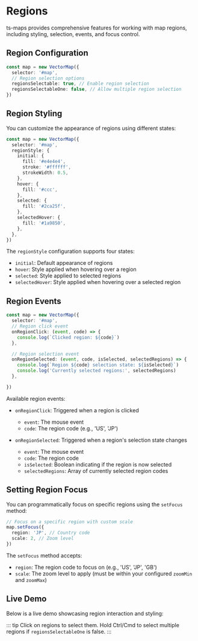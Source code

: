 # Regions

ts-maps provides comprehensive features for working with map regions, including styling, selection, events, and focus control.

## Region Configuration

```typescript
const map = new VectorMap({
  selector: '#map',
  // Region selection options
  regionsSelectable: true, // Enable region selection
  regionsSelectableOne: false, // Allow multiple region selection
})
```

## Region Styling

You can customize the appearance of regions using different states:

```typescript
const map = new VectorMap({
  selector: '#map',
  regionStyle: {
    initial: {
      fill: '#e4e4e4',
      stroke: '#ffffff',
      strokeWidth: 0.5,
    },
    hover: {
      fill: '#ccc',
    },
    selected: {
      fill: '#2ca25f',
    },
    selectedHover: {
      fill: '#1a9850',
    },
  },
})
```

The `regionStyle` configuration supports four states:

- `initial`: Default appearance of regions
- `hover`: Style applied when hovering over a region
- `selected`: Style applied to selected regions
- `selectedHover`: Style applied when hovering over a selected region

## Region Events

```typescript
const map = new VectorMap({
  selector: '#map',
  // Region click event
  onRegionClick: (event, code) => {
    console.log(`Clicked region: ${code}`)
  },

  // Region selection event
  onRegionSelected: (event, code, isSelected, selectedRegions) => {
    console.log(`Region ${code} selection state: ${isSelected}`)
    console.log('Currently selected regions:', selectedRegions)
  },

})
```

Available region events:

- `onRegionClick`: Triggered when a region is clicked
  - `event`: The mouse event
  - `code`: The region code (e.g., 'US', 'JP')

- `onRegionSelected`: Triggered when a region's selection state changes
  - `event`: The mouse event
  - `code`: The region code
  - `isSelected`: Boolean indicating if the region is now selected
  - `selectedRegions`: Array of currently selected region codes

## Setting Region Focus

You can programmatically focus on specific regions using the `setFocus` method:

```typescript
// Focus on a specific region with custom scale
map.setFocus({
  region: 'JP', // Country code
  scale: 2, // Zoom level
})
```

The `setFocus` method accepts:

- `region`: The region code to focus on (e.g., 'US', 'JP', 'GB')
- `scale`: The zoom level to apply (must be within your configured `zoomMin` and `zoomMax`)

## Live Demo

Below is a live demo showcasing region interaction and styling:

<RegionMapDemo />

::: tip
Click on regions to select them. Hold Ctrl/Cmd to select multiple regions if `regionsSelectableOne` is false.
:::
